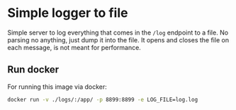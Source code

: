 # Simple logger to file
Simple server to log everything that comes in the `/log` endpoint to a file.
No parsing no anything, just dump it into the file.
It opens and closes the file on each message, is not meant for performance.

## Run docker
For running this image via docker:
```bash
docker run -v ./logs/:/app/ -p 8899:8899 -e LOG_FILE=log.log 
```